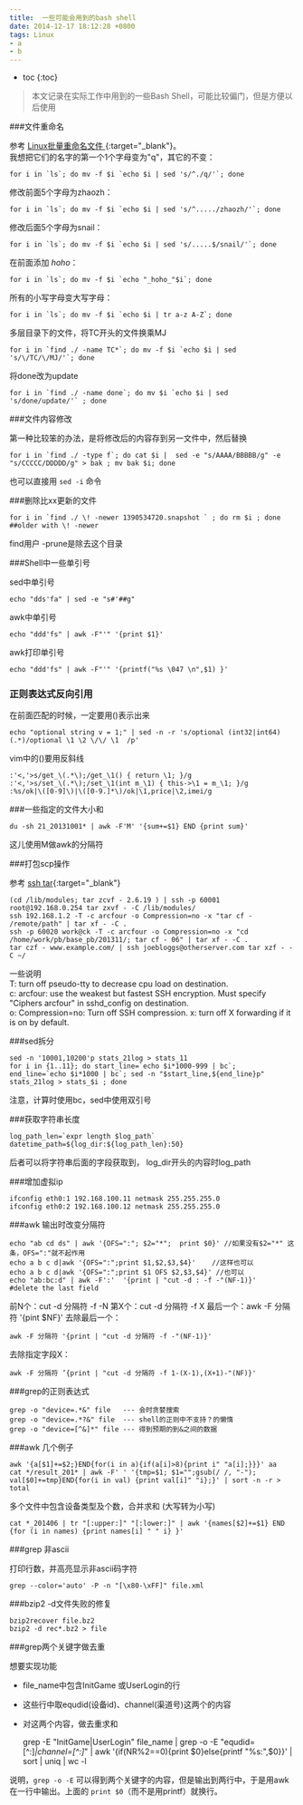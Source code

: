 ```yaml
---
title:  一些可能会用到的bash shell
date: 2014-12-17 18:12:28 +0800
tags: Linux
- a
- b
---
```


* toc 
{:toc}

> 本文记录在实际工作中用到的一些Bash Shell，可能比较偏门，但是方便以后使用

###文件重命名

参考 [Linux批量重命名文件 ](http://snailwarrior.blog.51cto.com/680306/139706){:target="_blank"}。  
我想把它们的名字的第一个1个字母变为"q"，其它的不变： 

    for i in `ls`; do mv -f $i `echo $i | sed 's/^./q/'`; done
    
修改前面5个字母为zhaozh：

    for i in `ls`; do mv -f $i `echo $i | sed 's/^...../zhaozh/'`; done
    
修改后面5个字母为snail：
    
    for i in `ls`; do mv -f $i `echo $i | sed 's/.....$/snail/'`; done
    
在前面添加 _hoho_：
    
    for i in `ls`; do mv -f $i `echo "_hoho_"$i`; done
    
所有的小写字母变大写字母：

    for i in `ls`; do mv -f $i `echo $i | tr a-z A-Z`; done
    
多层目录下的文件，将TC开头的文件换乘MJ

    for i in `find ./ -name TC*`; do mv -f $i `echo $i | sed 's/\/TC/\/MJ/'`; done
    
将done改为update
    
    for i in `find ./ -name done`; do mv $i `echo $i | sed 's/done/update/'` ; done
    
###文件内容修改

第一种比较笨的办法，是将修改后的内容存到另一文件中，然后替换

    for i in `find ./ -type f`; do cat $i |  sed -e "s/AAAA/BBBBB/g" -e "s/CCCCC/DDDDD/g" > bak ; mv bak $i; done

也可以直接用 `sed -i` 命令  

###删除比xx更新的文件   
    
    for i in `find ./ \! -newer 1390534720.snapshot ` ; do rm $i ; done   ##older with \! -newer
    
find用户 -prune是除去这个目录
    
###Shell中一些单引号

sed中单引号

    echo "dds'fa" | sed -e "s#'##g"
    
awk中单引号

    echo "ddd'fs" | awk -F"'" '{print $1}'
    
awk打印单引号

    echo "ddd'fs" | awk -F"'" '{printf("%s \047 \n",$1) }'
    
### 正则表达式反向引用

在前面匹配的时候，一定要用()表示出来

    echo "optional string v = 1;" | sed -n -r 's/optional (int32|int64) (.*)/optional \1 \2 \/\/ \1  /p'
    
vim中的()要用反斜线 

    :'<,'>s/get_\(.*\);/get_\1() { return \1; }/g        
    :'<,'>s/set_\(.*\);/set_\1(int m_\1) { this->\1 = m_\1; }/g
    :%s/ok|\([0-9]\)|\([0-9.]*\)/ok|\1,price|\2,imei/g
    
###一些指定的文件大小和

    du -sh 21_20131001* | awk -F'M' '{sum+=$1} END {print sum}'

这儿使用M做awk的分隔符

###打包scp操作

参考 [ssh tar](http://www.thingy-ma-jig.co.uk/blog/03-09-2008/using-tar-and-ssh-improve-scp-speeds){:target="_blank"}  

    (cd /lib/modules; tar zcvf - 2.6.19 ) | ssh -p 60001 root@192.168.0.254 tar zxvf - -C /lib/modules/
    ssh 192.168.1.2 -T -c arcfour -o Compression=no -x "tar cf - /remote/path" | tar xf - -C .
    ssh -p 60020 work@ck -T -c arcfour -o Compression=no -x "cd /home/work/pb/base_pb/201311/; tar cf - 06" | tar xf - -C .
    tar czf - www.example.com/ | ssh joebloggs@otherserver.com tar xzf - -C ~/

一些说明    
T: turn off pseudo-tty to decrease cpu load on destination.  
c: arcfour: use the weakest but fastest SSH encryption. Must specify "Ciphers arcfour" in sshd_config on destination.  
o: Compression=no: Turn off SSH compression.
x: turn off X forwarding if it is on by default.

###sed拆分

    sed -n '10001,10200'p stats_21log > stats_11
    for i in {1..11}; do start_line=`echo $i*1000-999 | bc`; end_line=`echo $i*1000 | bc`; sed -n "$start_line,${end_line}p" stats_21log > stats_$i ; done
    
注意，计算时使用bc，sed中使用双引号

###获取字符串长度

    log_path_len=`expr length $log_path`
    datetime_path=${log_dir:${log_path_len}:50}  

后者可以将字符串后面的字段获取到， log_dir开头的内容时log_path  

###增加虚拟ip

    ifconfig eth0:1 192.168.100.11 netmask 255.255.255.0
    ifconfig eth0:2 192.168.100.12 netmask 255.255.255.0
    
###awk 输出时改变分隔符

    echo "ab cd ds" | awk '{OFS=":"; $2="*";  print $0}' //如果没有$2="*" 这条，OFS=":"就不起作用
    echo a b c d|awk '{OFS=":";print $1,$2,$3,$4}'    //这样也可以
    echo a b c d|awk '{OFS=":";print $1 OFS $2,$3,$4}' //也可以
    echo "ab:bc:d" | awk -F':'  '{print | "cut -d : -f -"(NF-1)}'      #delete the last field
    
前N个：cut -d 分隔符 -f -N
第X个：cut -d 分隔符 -f X
最后一个：awk -F 分隔符 '{pint $NF}'
去除最后一个：

    awk -F 分隔符 '{print | "cut -d 分隔符 -f -"(NF-1)}'
    
去除指定字段X：

    awk -F 分隔符 ’{print | "cut -d 分隔符 -f 1-(X-1),(X+1)-"(NF)}' 
    
###grep的正则表达式

    grep -o "device=.*&" file   --- 会时贪婪搜索
    grep -o "device=.*?&" file  --- shell的正则中不支持？的懒惰
    grep -o "device=[^&]*" file --- 得到预期的到&之间的数据
    
###awk 几个例子

    awk '{a[$1]+=$2;}END{for(i in a){if(a[i]>8){print i" "a[i];}}}' aa
    cat */result_201* | awk -F' ' '{tmp=$1; $1="";gsub(/ /, "-"); val[$0]+=tmp}END{for(i in val) {print val[i]" "i};}' | sort -n -r > total 

多个文件中包含设备类型及个数，合并求和 (大写转为小写)

    cat *_201406 | tr "[:upper:]" "[:lower:]" | awk '{names[$2]+=$1} END {for (i in names) {print names[i] " " i} }'

###grep 非ascii

打印行数，并高亮显示非ascii码字符

    grep --color='auto' -P -n "[\x80-\xFF]" file.xml
    

###bzip2 -d文件失败的修复

    bzip2recover file.bz2
    bzip2 -d rec*.bz2 > file   

###grep两个关键字做去重

想要实现功能
* file_name中包含InitGame 或UserLogin的行
* 这些行中取equdid(设备id)、channel(渠道号)这两个的内容
* 对这两个内容，做去重求和

    grep  -E "InitGame|UserLogin" file_name | grep -o -E "equdid=[^:]*|channel=[^:]*" | awk '{if(NR%2==0){print $0}else{printf "%s:",$0}}' | sort | uniq | wc -l
    
说明，`grep -o -E` 可以得到两个关键字的内容，但是输出到两行中，于是用awk在一行中输出。上面的 `print $0`（而不是用printf）就换行。
